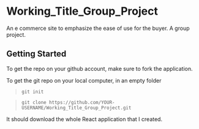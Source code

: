 Working_Title_Group_Project
===========================
An e commerce site to emphasize the ease of use for the buyer.  A group project.

Getting Started
---------------
To get the repo on your github account, make sure to fork the application. 

To get the git repo on your local computer, in an empty folder
>`git init`

>`git clone https://github.com/YOUR-USERNAME/Working_Title_Group_Project.git`

It should download the whole React application that I created. 




